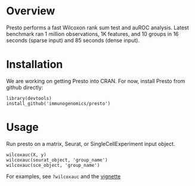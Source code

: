 # Overview

Presto performs a fast Wilcoxon rank sum test and auROC analysis. Latest benchmark ran 1 million observations, 1K features, and 10 groups in 16 seconds (sparse input) and 85 seconds (dense input). 


# Installation

We are working on getting Presto into CRAN. For now, install Presto from github directly:

```{r}
library(devtools)
install_github('immunogenomics/presto')
```

# Usage

Run presto on a matrix, Seurat, or SingleCellExperiment input object. 

```
wilcoxauc(X, y)
wilcoxauc(seurat_object, 'group_name')
wilcoxauc(sce_object, 'group_name')
```

For examples, see `?wilcoxauc` and the [vignette](http://htmlpreview.github.io/?https://github.com/immunogenomics/presto/blob/master/docs/getting-started.html)
